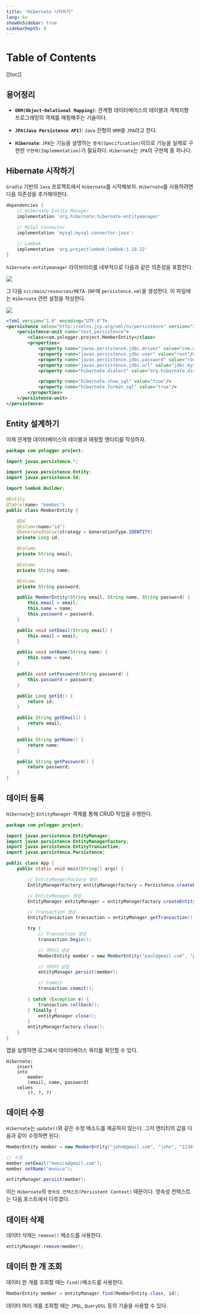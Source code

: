 ```yaml
---
title: "Hibernate 시작하기"
lang: ko
showOnSidebar: true
sidebarDepth: 0
---
```


# Table of Contents
[[toc]]

## 용어정리

- <b>`ORM(Object-Relational Mapping)`</b>: 관계형 데이터베이스의 테이블과 객체지향 프로그래밍의 객체를 매핑해주는 기술이다. 

- <b>`JPA(Java Persistence API)`</b>: `Java` 진형의 `ORM`을 `JPA`라고 한다. 
- <b>`Hibernate`</b>: `JPA`는 기능을 설명하는 `명세(Specification)`이므로 기능을 실제로 구현한 `구현체(Implementation)`가 필요하다. `Hibernate`는 `JPA`의 구현체 중 하나다.


## Hibernate 시작하기
`Gradle` 기반의 `Java` 프로젝트에서 `Hibernate`를 시작해보자. `Hibernate`를 사용하려면 다음 의존성을 추가해야한다.
``` groovy
dependencies {
    // Hibernate Entity Manager
    implementation 'org.hibernate:hibernate-entitymanager'
    
    // MySql Connector
    implementation 'mysql:mysql-connector-java':

    // Lombok
    implementation 'org.projectlombok:lombok:1.18.22'
}
```
`hibernate-entitymanager` 라이브러리를 내부적으로 다음과 같은 의존성을 포함한다.

![](./211001_hibernate/1.png)

그 다음 `src/main/resources/META-INF`에 `persistence.xml`을 생성한다. 이 파일에는 `Hibernate` 관련 설정을 작성한다.

![](./211001_hibernate/2.png)

``` xml
<?xml version="1.0" encoding="UTF-8"?>
<persistence xmlns="http://xmlns.jcp.org/xml/ns/persistence" version="2.1">
    <persistence-unit name="test_persistence">
        <class>com.yologger.project.MemberEntity</class>
        <properties>
            <property name="javax.persistence.jdbc.driver" value="com.mysql.cj.jdbc.Driver"/>
            <property name="javax.persistence.jdbc.user" value="root"/>
            <property name="javax.persistence.jdbc.password" value="root"/>
            <property name="javax.persistence.jdbc.url" value="jdbc:mysql://127.0.0.1:3306/test_db"/>
            <property name="hibernate.dialect" value="org.hibernate.dialect.MySQLDialect"/>

            <property name="hibernate.show_sql" value="true"/>
            <property name="hibernate.format_sql" value="true"/>
        </properties>
    </persistence-unit>
</persistence>
```

## Entity 설계하기
이제 관계형 데이터베이스의 테이블과 매핑할 엔티티를 작성하자.
``` java
package com.yologger.project;

import javax.persistence.*;

import javax.persistence.Entity;
import javax.persistence.Id;

import lombok.Builder;

@Entity
@Table(name= "member")
public class MemberEntity {

    @Id
    @Column(name="id")
    @GeneratedValue(strategy = GenerationType.IDENTITY)
    private Long id;

    @Column
    private String email;

    @Column
    private String name;

    @Column
    private String password;

    public MemberEntity(String email, String name, String password) {
        this.email = email;
        this.name = name;
        this.password = password;
    }

    public void setEmail(String email) {
        this.email = email;
    }

    public void setName(String name) {
        this.name = name;
    }

    public void setPassword(String password) {
        this.password = password;
    }

    public Long getId() {
        return id;
    }

    public String getEmail() {
        return email;
    }

    public String getName() {
        return name;
    }

    public String getPassword() {
        return password;
    }
}
```

## 데이터 등록
`Hibernate`는 `EntityManager` 객체를 통해 CRUD 작업을 수행한다.
``` java
package com.yologger.project;

import javax.persistence.EntityManager;
import javax.persistence.EntityManagerFactory;
import javax.persistence.EntityTransaction;
import javax.persistence.Persistence;

public class App {
    public static void main(String[] args) {

        // EntityMangerFactory 생성
        EntityManagerFactory entityManagerfactory = Persistence.createEntityManagerFactory("test_persistence");

        // EntityManager 생성
        EntityManager entityManager = entityManagerfactory.createEntityManager();

        // Transaction 생성
        EntityTransaction transaction = entityManager.getTransaction();

        try {
            // Transaction 생성
            transaction.begin();

            // 엔티디 생성
            MemberEntity member = new MemberEntity("paul@gmail.com", "paul", "1234");

            // 데이터 삽입
            entityManager.persist(member);

            // Commit
            transaction.commit();

        } catch (Exception e) {
            transaction.rollback();
        } finally {
            entityManager.close();
        }
        entityManagerfactory.close();
    }
}
```
앱을 실행하면 로그에서 데이터베이스 쿼리를 확인할 수 있다.
```
Hibernate: 
    insert 
    into
        member
        (email, name, password) 
    values
        (?, ?, ?)
```

## 데이터 수정
`Hibernate`는 `update()`와 같은 수정 메소드를 제공하지 않는다. 그저 엔티티의 값을 다음과 같이 수정하면 된다.
``` java
MemberEntity member = new MemberEntity("john@gmail.com", "john", "1234");

// 수정
member.setEmail("monica@gmail.com");
member.setName("monica");

entityManager.persist(member);
```
이는 `Hibernate`의 `영속성 컨텍스트(Persistent Context)` 때문이다. 영속성 컨텍스트는 다음 포스트에서 다루겠다.

## 데이터 삭제
데이터 삭제는 `remove()` 메소드를 사용한다.
``` java
entityManager.remove(member);
```

## 데이터 한 개 조회
데이터 한 개를 조회할 때는 `find()`메소드를 사용한다.
``` java
MemberEntity member = entityManager.find(MemberEntity.class, id);
```
데이터 여러 개를 조회할 때는 `JPQL`, `QueryDSL` 등의 기술을 사용할 수 있다.